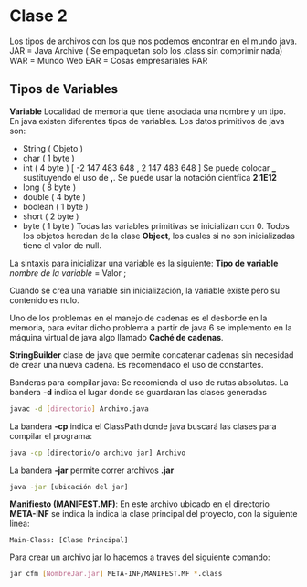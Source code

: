 # Clase 2
Los tipos de archivos con los que nos podemos encontrar en el mundo java.
JAR = Java Archive ( Se empaquetan solo los .class sin comprimir nada)
WAR = Mundo Web
EAR = Cosas empresariales
RAR

## Tipos de Variables
**Variable** Localidad de memoria que tiene asociada una nombre y un tipo.
En java existen diferentes tipos de variables. Los datos primitivos de java son:
* String ( Objeto )
* char ( 1 byte )
* int ( 4 byte ) [ -2 147 483 648 , 2 147 483 648 ] Se puede colocar **_** sustituyendo el uso de **,**. Se puede usar la notación cientfica **2.1E12**
* long ( 8 byte )
* double ( 4 byte )
* boolean ( 1 byte )
* short ( 2 byte )
* byte ( 1 byte ) 
Todas las variables primitivas se inicializan con 0.
Todos los objetos heredan de la clase **Object**, los cuales si no son inicializadas tiene el valor de null.

La sintaxis para inicializar una variable es la siguiente:
**Tipo de variable** *nombre de la variable* = Valor ;

Cuando se crea una variable sin inicialización, la variable existe pero su contenido es nulo.

Uno de los problemas en el manejo de cadenas es el desborde en la memoria, para evitar dicho problema a partir de java 6 se implemento en la máquina virtual de java algo llamado **Caché de cadenas**.

**StringBuilder** clase de java que permite concatenar cadenas sin necesidad de crear una nueva cadena.
Es recomendado el uso de constantes.

Banderas para compilar java:
Se recomienda el uso de rutas absolutas.
La bandera **-d** indica el lugar donde se guardaran las clases generadas
```bash
javac -d [directorio] Archivo.java
```

La bandera **-cp** indica el ClassPath donde java buscará las clases para compilar el programa:
```bash
java -cp [directorio/o archivo jar] Archivo
```
La bandera **-jar** permite correr archivos **.jar**
```bash
java -jar [ubicación del jar]
```

**Manifiesto (MANIFEST.MF)**: En este archivo ubicado en el directorio **META-INF** se indica la indica la clase principal del proyecto, con la siguiente linea:
```text
Main-Class: [Clase Principal]
```

Para crear un archivo jar lo hacemos a traves del siguiente comando:
```bash
jar cfm [NombreJar.jar] META-INF/MANIFEST.MF *.class
```
 


